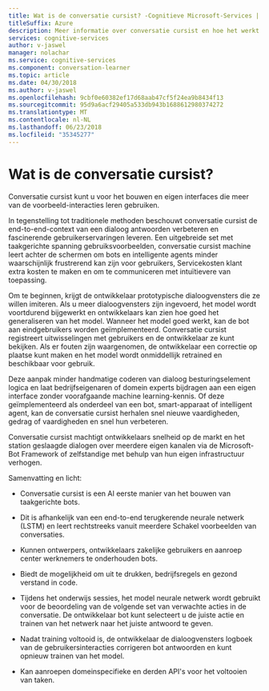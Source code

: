 ```yaml
---
title: Wat is de conversatie cursist? -Cognitieve Microsoft-Services | Microsoft Docs
titleSuffix: Azure
description: Meer informatie over conversatie cursist en hoe het werkt.
services: cognitive-services
author: v-jaswel
manager: nolachar
ms.service: cognitive-services
ms.component: conversation-learner
ms.topic: article
ms.date: 04/30/2018
ms.author: v-jaswel
ms.openlocfilehash: 9cbf0e60382ef17d68aab47cf5f24ea9b8434f13
ms.sourcegitcommit: 95d9a6acf29405a533db943b1688612980374272
ms.translationtype: MT
ms.contentlocale: nl-NL
ms.lasthandoff: 06/23/2018
ms.locfileid: "35345277"
---
```

# <a name="what-is-conversation-learner"></a>Wat is de conversatie cursist?

Conversatie cursist kunt u voor het bouwen en eigen interfaces die meer van de voorbeeld-interacties leren gebruiken. 

In tegenstelling tot traditionele methoden beschouwt conversatie cursist de end-to-end-context van een dialoog antwoorden verbeteren en fascinerende gebruikerservaringen leveren. Een uitgebreide set met taakgerichte spanning gebruiksvoorbeelden, conversatie cursist machine leert achter de schermen om bots en intelligente agents minder waarschijnlijk frustrerend kan zijn voor gebruikers, Servicekosten klant extra kosten te maken en om te communiceren met intuïtievere van toepassing.

Om te beginnen, krijgt de ontwikkelaar prototypische dialoogvensters die ze willen imiteren. Als u meer dialoogvensters zijn ingevoerd, het model wordt voortdurend bijgewerkt en ontwikkelaars kan zien hoe goed het generaliseren van het model. Wanneer het model goed werkt, kan de bot aan eindgebruikers worden geïmplementeerd. Conversatie cursist registreert uitwisselingen met gebruikers en de ontwikkelaar ze kunt bekijken. Als er fouten zijn waargenomen, de ontwikkelaar een correctie op plaatse kunt maken en het model wordt onmiddellijk retrained en beschikbaar voor gebruik.

Deze aanpak minder handmatige coderen van dialoog besturingselement logica en laat bedrijfseigenaren of domein experts bijdragen aan een eigen interface zonder voorafgaande machine learning-kennis. Of deze geïmplementeerd als onderdeel van een bot, smart-apparaat of intelligent agent, kan de conversatie cursist herhalen snel nieuwe vaardigheden, gedrag of vaardigheden en snel hun verbeteren. 

Conversatie cursist machtigt ontwikkelaars snelheid op de markt en het station geslaagde dialogen over meerdere eigen kanalen via de Microsoft-Bot Framework of zelfstandige met behulp van hun eigen infrastructuur verhogen.

Samenvatting en licht:

- Conversatie cursist is een AI eerste manier van het bouwen van taakgerichte bots.

- Dit is afhankelijk van een end-to-end terugkerende neurale netwerk (LSTM) en leert rechtstreeks vanuit meerdere Schakel voorbeelden van conversaties. 

- Kunnen ontwerpers, ontwikkelaars zakelijke gebruikers en aanroep center werknemers te onderhouden bots. 

- Biedt de mogelijkheid om uit te drukken, bedrijfsregels en gezond verstand in code.

- Tijdens het onderwijs sessies, het model neurale netwerk wordt gebruikt voor de beoordeling van de volgende set van verwachte acties in de conversatie. De ontwikkelaar bot kunt selecteert u de juiste actie en trainen van het netwerk naar het juiste antwoord te geven.
 
- Nadat training voltooid is, de ontwikkelaar de dialoogvensters logboek van de gebruikersinteracties corrigeren bot antwoorden en kunt opnieuw trainen van het model. 

- Kan aanroepen domeinspecifieke en derden API's voor het voltooien van taken.

